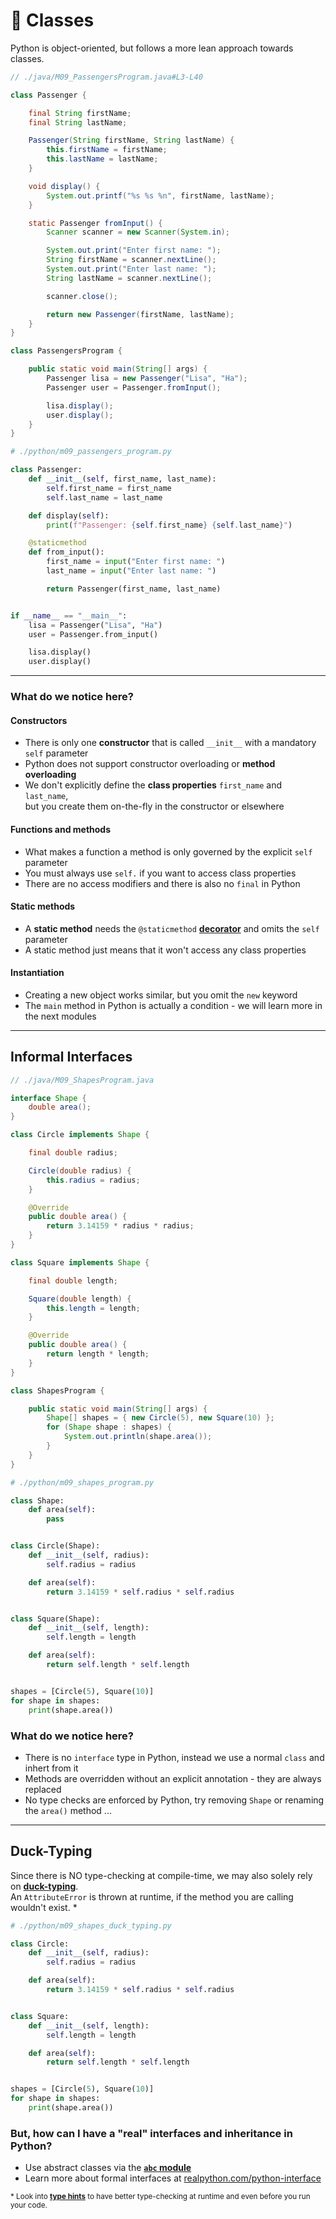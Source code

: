<!-- .slide: id="-classes" -->

# 🐍 Classes
<!-- .element: class="headline" -->

Python is object-oriented, but follows a more lean approach towards classes.

<div class="sidebyside">

```java
// ./java/M09_PassengersProgram.java#L3-L40

class Passenger {

    final String firstName;
    final String lastName;

    Passenger(String firstName, String lastName) {
        this.firstName = firstName;
        this.lastName = lastName;
    }

    void display() {
        System.out.printf("%s %s %n", firstName, lastName);
    }

    static Passenger fromInput() {
        Scanner scanner = new Scanner(System.in);

        System.out.print("Enter first name: ");
        String firstName = scanner.nextLine();
        System.out.print("Enter last name: ");
        String lastName = scanner.nextLine();

        scanner.close();

        return new Passenger(firstName, lastName);
    }
}

class PassengersProgram {

    public static void main(String[] args) {
        Passenger lisa = new Passenger("Lisa", "Ha");
        Passenger user = Passenger.fromInput();

        lisa.display();
        user.display();
    }
}
```

```py [|3|4-6|8-9|11-16|20-24|19|]
# ./python/m09_passengers_program.py

class Passenger:
    def __init__(self, first_name, last_name):
        self.first_name = first_name
        self.last_name = last_name

    def display(self):
        print(f"Passenger: {self.first_name} {self.last_name}")

    @staticmethod
    def from_input():
        first_name = input("Enter first name: ")
        last_name = input("Enter last name: ")

        return Passenger(first_name, last_name)


if __name__ == "__main__":
    lisa = Passenger("Lisa", "Ha")
    user = Passenger.from_input()

    lisa.display()
    user.display()

```

</div>

---

### What do we notice here?

<div class="fragment">

#### Constructors

- There is only one **constructor** that is called `__init__` with a mandatory `self` parameter
- Python does not support constructor overloading or **method overloading**
- We don't explicitly define the **class properties** `first_name` and `last_name`,  
  but you create them on-the-fly in the constructor or elsewhere

</div>
<div class="fragment">

#### Functions and methods

- What makes a function a method is only governed by the explicit `self` parameter
- You must always use `self.` if you want to access class properties
- There are no access modifiers and there is also no `final` in Python

</div>
<div class="fragment">

#### Static methods

- A **static method** needs the `@staticmethod` [**decorator**](https://docs.python.org/3/glossary.html#term-decorator) and omits the `self` parameter
- A static method just means that it won't access any class properties

</div>
<div class="fragment">

#### Instantiation

- Creating a new object works similar, but you omit the `new` keyword
- The `main` method in Python is actually a condition - we will learn more in the next modules

</div>

---

## Informal Interfaces

<div class="sidebyside">

```java
// ./java/M09_ShapesProgram.java

interface Shape {
    double area();
}

class Circle implements Shape {

    final double radius;

    Circle(double radius) {
        this.radius = radius;
    }

    @Override
    public double area() {
        return 3.14159 * radius * radius;
    }
}

class Square implements Shape {

    final double length;

    Square(double length) {
        this.length = length;
    }

    @Override
    public double area() {
        return length * length;
    }
}

class ShapesProgram {

    public static void main(String[] args) {
        Shape[] shapes = { new Circle(5), new Square(10) };
        for (Shape shape : shapes) {
            System.out.println(shape.area());
        }
    }
}

```

```py [|3-5|8-13|16-21|24-26|]
# ./python/m09_shapes_program.py

class Shape:
    def area(self):
        pass


class Circle(Shape):
    def __init__(self, radius):
        self.radius = radius

    def area(self):
        return 3.14159 * self.radius * self.radius


class Square(Shape):
    def __init__(self, length):
        self.length = length

    def area(self):
        return self.length * self.length


shapes = [Circle(5), Square(10)]
for shape in shapes:
    print(shape.area())

```

</div>

<div class="fragment">

### What do we notice here?

- There is no `interface` type in Python, instead we use a normal `class` and inhert from it
- Methods are overridden without an explicit annotation - they are always replaced
- No type checks are enforced by Python, try removing `Shape` or renaming the `area()` method ...

</div>

---

## Duck-Typing

Since there is NO type-checking at compile-time, we may also solely rely on [**duck-typing**](https://docs.python.org/3/glossary.html#term-duck-typing).  
An `AttributeError` is thrown at runtime, if the method you are calling wouldn't exist. *

```py [|3-16|19-21|21|]
# ./python/m09_shapes_duck_typing.py

class Circle:
    def __init__(self, radius):
        self.radius = radius

    def area(self):
        return 3.14159 * self.radius * self.radius


class Square:
    def __init__(self, length):
        self.length = length

    def area(self):
        return self.length * self.length


shapes = [Circle(5), Square(10)]
for shape in shapes:
    print(shape.area())

```

<div class="fragment">

### But, how can I have a "real" interfaces and inheritance in Python?

- Use abstract classes via the [**`abc` module**](https://docs.python.org/3/library/abc.html)
- Learn more about formal interfaces at [realpython.com/python-interface](https://realpython.com/python-interface/)

<small>* Look into [**type hints**](https://docs.python.org/3/library/typing.html) to have better type-checking at runtime and even before you run your code.</small>

</div>
